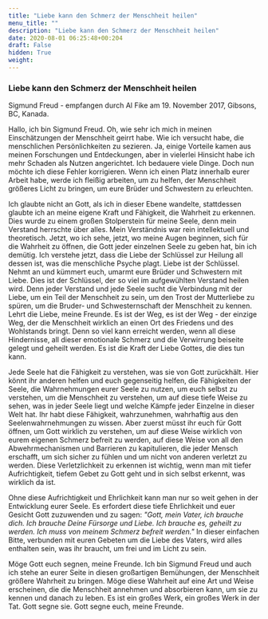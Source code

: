```yaml
---
title: "Liebe kann den Schmerz der Menschheit heilen"
menu_title: ""
description: "Liebe kann den Schmerz der Menschheit heilen"
date: 2020-08-01 06:25:48+00:204
draft: False
hidden: True
weight:
---
```

### Liebe kann den Schmerz der Menschheit heilen

Sigmund Freud - empfangen durch Al Fike am 19. November 2017, Gibsons, BC, Kanada.

Hallo, ich bin Sigmund Freud. Oh, wie sehr ich mich in meinen Einschätzungen der Menschheit geirrt habe. Wie ich versucht habe, die menschlichen Persönlichkeiten zu sezieren. Ja, einige Vorteile kamen aus meinen Forschungen und Entdeckungen, aber in vielerlei Hinsicht habe ich mehr Schaden als Nutzen angerichtet. Ich bedauere viele Dinge. Doch nun möchte ich diese Fehler korrigieren. Wenn ich einen Platz innerhalb eurer Arbeit habe, werde ich fleißig arbeiten, um zu helfen, der Menschheit größeres Licht zu bringen, um eure Brüder und Schwestern zu erleuchten.

Ich glaubte nicht an Gott, als ich in dieser Ebene wandelte, stattdessen glaubte ich an meine eigene Kraft und Fähigkeit, die Wahrheit zu erkennen. Dies wurde zu einem großen Stolperstein für meine Seele, denn mein Verstand herrschte über alles. Mein Verständnis war rein intellektuell und theoretisch. Jetzt, wo ich sehe, jetzt, wo meine Augen beginnen, sich für die Wahrheit zu öffnen, die Gott jeder einzelnen Seele zu geben hat, bin ich demütig. Ich verstehe jetzt, dass die Liebe der Schlüssel zur Heilung all dessen ist, was die menschliche Psyche plagt. Liebe ist der Schlüssel. Nehmt an und kümmert euch, umarmt eure Brüder und Schwestern mit Liebe. Dies ist der Schlüssel, der so viel im aufgewühlten Verstand heilen wird. Denn jeder Verstand und jede Seele sucht die Verbindung mit der Liebe, um ein Teil der Menschheit zu sein, um den Trost der Mutterliebe zu spüren, um die Bruder- und Schwesternschaft der Menschheit zu kennen. Lehrt die Liebe, meine Freunde. Es ist der Weg, es ist der Weg - der einzige Weg, der die Menschheit wirklich an einen Ort des Friedens und des Wohlstands bringt. Denn so viel kann erreicht werden, wenn all diese Hindernisse, all dieser emotionale Schmerz und die Verwirrung beiseite gelegt und geheilt werden. Es ist die Kraft der Liebe Gottes, die dies tun kann.

Jede Seele hat die Fähigkeit zu verstehen, was sie von Gott zurückhält. Hier könnt ihr anderen helfen und euch gegenseitig helfen, die Fähigkeiten der Seele, die Wahrnehmungen eurer Seele zu nutzen, um euch selbst zu verstehen, um die Menschheit zu verstehen, um auf diese tiefe Weise zu sehen, was in jeder Seele liegt und welche Kämpfe jeder Einzelne in dieser Welt hat. Ihr habt diese Fähigkeit, wahrzunehmen, wahrhaftig aus den Seelenwahrnehmungen zu wissen. Aber zuerst müsst ihr euch für Gott öffnen, um Gott wirklich zu verstehen, um auf diese Weise wirklich von eurem eigenen Schmerz befreit zu werden, auf diese Weise von all den Abwehrmechanismen und Barrieren zu kapitulieren, die jeder Mensch erschafft, um sich sicher zu fühlen und um nicht von anderen verletzt zu werden. Diese Verletzlichkeit zu erkennen ist wichtig, wenn man mit tiefer Aufrichtigkeit, tiefem Gebet zu Gott geht und in sich selbst erkennt, was wirklich da ist.

Ohne diese Aufrichtigkeit und Ehrlichkeit kann man nur so weit gehen in der Entwicklung eurer Seele. Es erfordert diese tiefe Ehrlichkeit und euer Gesicht Gott zuzuwenden und zu sagen: *"Gott, mein Vater, ich brauche dich. Ich brauche Deine Fürsorge und Liebe. Ich brauche es, geheilt zu werden. Ich muss von meinem Schmerz befreit werden."* In dieser einfachen Bitte, verbunden mit euren Gebeten um die Liebe des Vaters, wird alles enthalten sein, was ihr braucht, um frei und im Licht zu sein.

Möge Gott euch segnen, meine Freunde. Ich bin Sigmund Freud und auch ich stehe an eurer Seite in diesen großartigen Bemühungen, der Menschheit größere Wahrheit zu bringen. Möge diese Wahrheit auf eine Art und Weise erscheinen, die die Menschheit annehmen und absorbieren kann, um sie zu kennen und danach zu leben. Es ist ein großes Werk, ein großes Werk in der Tat. Gott segne sie. Gott segne euch, meine Freunde.
